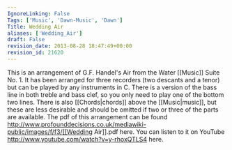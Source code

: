 ```yaml
---
IgnoreLinking: False
Tags: ['Music', 'Dawn-Music', 'Dawn']
Title: Wedding Air
aliases: ['Wedding_Air']
draft: False
revision_date: 2013-08-28 18:47:49+00:00
revision_id: 21620
---
```


This is an arrangement of G.F. Handel's Air from the Water [[Music]] Suite No. 1. It has been arranged for three recorders (two descants and a tenor) but can be played by any instruments in C. There is a version of the bass line in both treble and bass clef, so you only need to play one of the bottom two lines. There is also [[Chords|chords]] above the [[Music|music]], but these are less desirable and should be omitted if two or three of the parts are available. 
The pdf of this arrangement can be found http://www.profounddecisions.co.uk/mediawiki-public/images/f/f3/[[Wedding Air]].pdf here. 
You can listen to it on YouTube http://www.youtube.com/watch?v=y-rhoxQTLS4 here.
